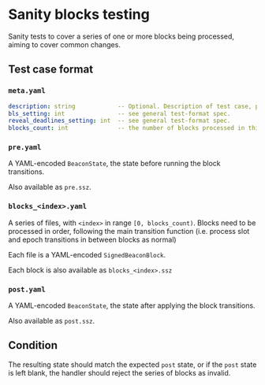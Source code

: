 # Sanity blocks testing

Sanity tests to cover a series of one or more blocks being processed, aiming to cover common changes.

## Test case format

### `meta.yaml`

```yaml
description: string            -- Optional. Description of test case, purely for debugging purposes.
bls_setting: int               -- see general test-format spec.
reveal_deadlines_setting: int  -- see general test-format spec.
blocks_count: int              -- the number of blocks processed in this test.
```


### `pre.yaml`

A YAML-encoded `BeaconState`, the state before running the block transitions.

Also available as `pre.ssz`.


### `blocks_<index>.yaml`

A series of files, with `<index>` in range `[0, blocks_count)`. Blocks need to be processed in order,
 following the main transition function (i.e. process slot and epoch transitions in between blocks as normal)

Each file is a YAML-encoded `SignedBeaconBlock`.

Each block is also available as `blocks_<index>.ssz`

### `post.yaml`

A YAML-encoded `BeaconState`, the state after applying the block transitions.

Also available as `post.ssz`.


## Condition

The resulting state should match the expected `post` state, or if the `post` state is left blank,
 the handler should reject the series of blocks as invalid.
